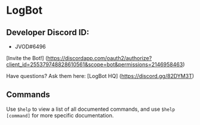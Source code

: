 # LogBot

## Developer Discord ID:
- JVOD#6496

[Invite the Bot!] (https://discordapp.com/oauth2/authorize?client_id=255379748828610561&scope=bot&permissions=2146958463)

Have questions? Ask them here: [LogBot HQ] (https://discord.gg/82DYM3T)

## Commands
Use `$help` to view a list of all documented commands, and use `$help [command]` for more specific documentation.